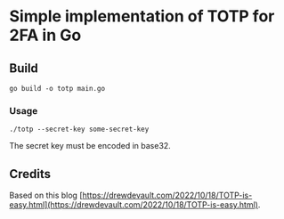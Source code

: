# Simple implementation of TOTP for 2FA in Go

## Build
```shell
go build -o totp main.go
```

### Usage
```shell
./totp --secret-key some-secret-key
```
The secret key must be encoded in base32.

## Credits
Based on this blog [https://drewdevault.com/2022/10/18/TOTP-is-easy.html](https://drewdevault.com/2022/10/18/TOTP-is-easy.html).
